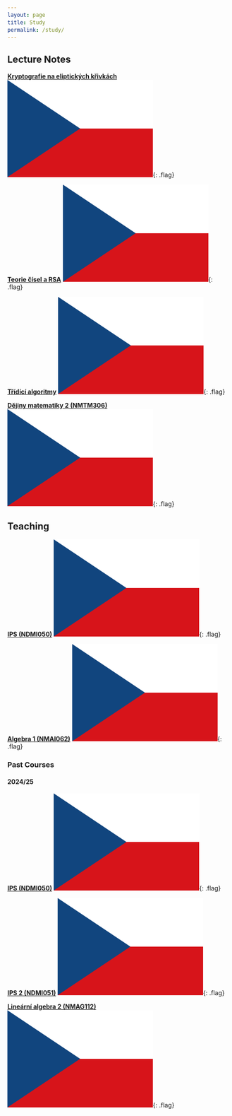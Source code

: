 ```yaml
---
layout: page
title: Study
permalink: /study/
---
```


## Lecture Notes

**[Kryptografie na eliptických křivkách](/assets/files/ECC.pdf)** ![Flag](/assets/images/flag.webp){: .flag}

**[Teorie čísel a RSA](/assets/files/RSA.pdf)** ![Flag](/assets/images/flag.webp){: .flag}

**[Třídící algoritmy](/assets/files/tridici-algoritmy.pdf)** ![Flag](/assets/images/flag.webp){: .flag}

**[Dějiny matematiky 2 (NMTM306)](/nmtm306/)** ![Flag](/assets/images/flag.webp){: .flag}

## Teaching

**[IPS (NDMI050)](https://mj.ucw.cz/vyuka/2526/ips/)** ![Flag](/assets/images/flag.webp){: .flag}

**[Algebra 1 (NMAI062)](/nmai062/)** ![Flag](/assets/images/flag.webp){: .flag}

### Past Courses

#### 2024/25

**[IPS (NDMI050)](https://mj.ucw.cz/vyuka/2425/ips/)** ![Flag](/assets/images/flag.webp){: .flag}

**[IPS 2 (NDMI051)](https://mj.ucw.cz/vyuka/2425/ips2/)** ![Flag](/assets/images/flag.webp){: .flag}

**[Lineární algebra 2 (NMAG112)](https://www2.karlin.mff.cuni.cz/~barto/LA2425leto.html)** ![Flag](/assets/images/flag.webp){: .flag}
